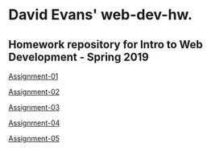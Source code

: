 <html>
  <body>
    <h1>David Evans' web-dev-hw.</h1>
    <h2>Homework repository for Intro to Web Development - Spring 2019</h2>
      <p><a href="assignment-01">Assignment-01</a></p>
      <p><a href="assignment-02">Assignment-02</a></p>
      <p><a href="assignment-03">Assignment-03</a></p>
      <p><a href="assignment-04">Assignment-04</a></p>
      <p><a href="Assignment-05">Assignment-05</a></p>
    </body>
</html>
